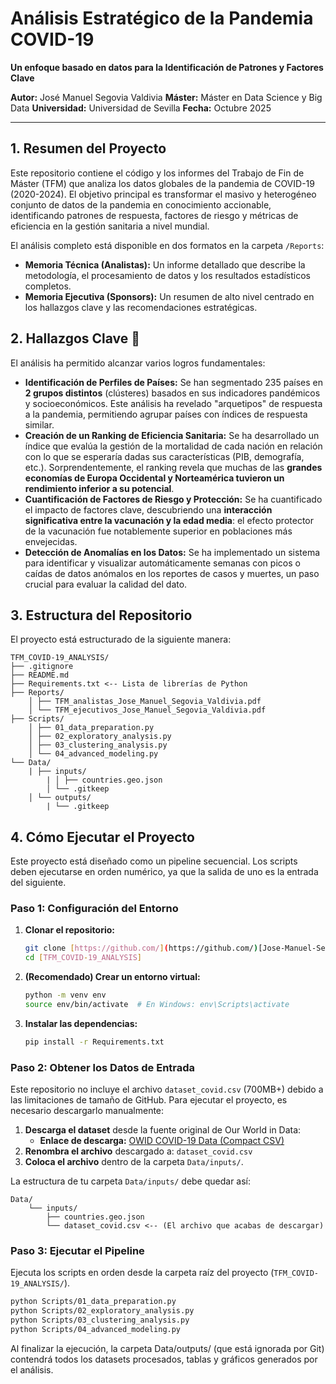# Análisis Estratégico de la Pandemia COVID-19
**Un enfoque basado en datos para la Identificación de Patrones y Factores Clave**

**Autor:** José Manuel Segovia Valdivia
**Máster:** Máster en Data Science y Big Data
**Universidad:** Universidad de Sevilla
**Fecha:** Octubre 2025

---

## 1. Resumen del Proyecto

Este repositorio contiene el código y los informes del Trabajo de Fin de Máster (TFM) que analiza los datos globales de la pandemia de COVID-19 (2020-2024). El objetivo principal es transformar el masivo y heterogéneo conjunto de datos de la pandemia en conocimiento accionable, identificando patrones de respuesta, factores de riesgo y métricas de eficiencia en la gestión sanitaria a nivel mundial.

El análisis completo está disponible en dos formatos en la carpeta `/Reports`:
* **Memoria Técnica (Analistas):** Un informe detallado que describe la metodología, el procesamiento de datos y los resultados estadísticos completos.
* **Memoria Ejecutiva (Sponsors):** Un resumen de alto nivel centrado en los hallazgos clave y las recomendaciones estratégicas.

## 2. Hallazgos Clave 🎯

El análisis ha permitido alcanzar varios logros fundamentales:

* **Identificación de Perfiles de Países:** Se han segmentado 235 países en **2 grupos distintos** (clústeres) basados en sus indicadores pandémicos y socioeconómicos. Este análisis ha revelado "arquetipos" de respuesta a la pandemia, permitiendo agrupar países con índices de respuesta similar.
* **Creación de un Ranking de Eficiencia Sanitaria:** Se ha desarrollado un índice que evalúa la gestión de la mortalidad de cada nación en relación con lo que se esperaría dadas sus características (PIB, demografía, etc.). Sorprendentemente, el ranking revela que muchas de las **grandes economías de Europa Occidental y Norteamérica tuvieron un rendimiento inferior a su potencial**.
* **Cuantificación de Factores de Riesgo y Protección:** Se ha cuantificado el impacto de factores clave, descubriendo una **interacción significativa entre la vacunación y la edad media**: el efecto protector de la vacunación fue notablemente superior en poblaciones más envejecidas.
* **Detección de Anomalías en los Datos:** Se ha implementado un sistema para identificar y visualizar automáticamente semanas con picos o caídas de datos anómalos en los reportes de casos y muertes, un paso crucial para evaluar la calidad del dato.

## 3. Estructura del Repositorio

El proyecto está estructurado de la siguiente manera:
```
TFM_COVID-19_ANALYSIS/
├── .gitignore 
├── README.md 
├── Requirements.txt <-- Lista de librerías de Python
├── Reports/
    │ ├── TFM_analistas_Jose_Manuel_Segovia_Valdivia.pdf
    │ └── TFM_ejecutivos_Jose_Manuel_Segovia_Valdivia.pdf
├── Scripts/
    │ ├── 01_data_preparation.py
    │ ├── 02_exploratory_analysis.py
    │ ├── 03_clustering_analysis.py
    │ └── 04_advanced_modeling.py
└── Data/
    | ├── inputs/
        | │ ├── countries.geo.json
        │ └── .gitkeep 
    │ └── outputs/
        | └── .gitkeep 
```
## 4. Cómo Ejecutar el Proyecto

Este proyecto está diseñado como un pipeline secuencial. Los scripts deben ejecutarse en orden numérico, ya que la salida de uno es la entrada del siguiente.

### Paso 1: Configuración del Entorno

1.  **Clonar el repositorio:**
    ```bash
    git clone [https://github.com/](https://github.com/)[Jose-Manuel-Segovia-Valdivia]/[TFM_COVID-19_ANALYSIS].git
    cd [TFM_COVID-19_ANALYSIS]
    ```
2.  **(Recomendado) Crear un entorno virtual:**
    ```bash
    python -m venv env
    source env/bin/activate  # En Windows: env\Scripts\activate
    ```
3.  **Instalar las dependencias:**
    ```bash
    pip install -r Requirements.txt
    ```

### Paso 2: Obtener los Datos de Entrada

Este repositorio no incluye el archivo `dataset_covid.csv` (700MB+) debido a las limitaciones de tamaño de GitHub. Para ejecutar el proyecto, es necesario descargarlo manualmente:

1.  **Descarga el dataset** desde la fuente original de Our World in Data:
    * **Enlace de descarga:** [OWID COVID-19 Data (Compact CSV)](https://catalog.ourworldindata.org/garden/covid/latest/compact/compact.csv)
2.  **Renombra el archivo** descargado a: `dataset_covid.csv`
3.  **Coloca el archivo** dentro de la carpeta `Data/inputs/`.

La estructura de tu carpeta `Data/inputs/` debe quedar así:
```
Data/
    └── inputs/
        ├── countries.geo.json
        └── dataset_covid.csv <-- (El archivo que acabas de descargar)
```
### Paso 3: Ejecutar el Pipeline

Ejecuta los scripts en orden desde la carpeta raíz del proyecto (`TFM_COVID-19_ANALYSIS/`).

```bash
python Scripts/01_data_preparation.py
python Scripts/02_exploratory_analysis.py
python Scripts/03_clustering_analysis.py
python Scripts/04_advanced_modeling.py
```
Al finalizar la ejecución, la carpeta Data/outputs/ (que está ignorada por Git) contendrá todos los datasets procesados, tablas y gráficos generados por el análisis.

